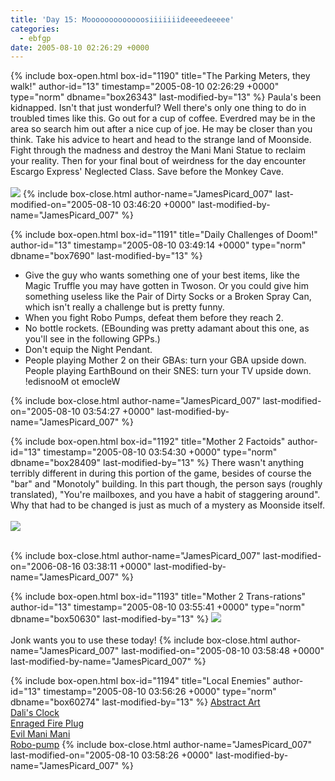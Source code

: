 ```yaml
---
title: 'Day 15: Mooooooooooooosiiiiiiideeeedeeeee'
categories:
  - ebfgp
date: 2005-08-10 02:26:29 +0000
---
```

{% include box-open.html box-id="1190" title="The Parking Meters, they walk!" author-id="13" timestamp="2005-08-10 02:26:29 +0000" type="norm" dbname="box26343" last-modified-by="13" %}
Paula's been kidnapped. Isn't that just wonderful? Well there's only one thing to do in troubled times like this. Go out for a cup of coffee. Everdred may be in the area so search him out after a nice cup of joe. He may be closer than you think. Take his advice to heart and head to the strange land of Moonside. Fight through the madness and destroy the Mani Mani Statue to reclaim your reality. Then for your final bout of weirdness for the day encounter Escargo Express' Neglected Class. Save before the Monkey Cave.<br /><br />
<img src="http - //classic.starmen.net/ebfgp/img/eb15.png"/> 
{% include box-close.html author-name="JamesPicard_007" last-modified-on="2005-08-10 03:46:20 +0000" last-modified-by-name="JamesPicard_007" %}

{% include box-open.html box-id="1191" title="Daily Challenges of Doom!" author-id="13" timestamp="2005-08-10 03:49:14 +0000" type="norm" dbname="box7690" last-modified-by="13" %}
<ul>
<li>Give the guy who wants something one of your best items, like the Magic Truffle you may have gotten in Twoson. Or you could give him something useless like the Pair of Dirty Socks or a Broken Spray Can, which isn't really a challenge but is pretty funny.</li>
<li>When you fight Robo Pumps, defeat them before they reach 2.</li>
<li>No bottle rockets. (EBounding was pretty adamant about this one, as you'll see in the following GPPs.)</li>
<li>Don't equip the Night Pendant.</li>
<li>People playing Mother 2 on their GBAs: turn your GBA upside down. People playing EarthBound on their SNES: turn your TV upside down. !edisnooM ot emocleW</li>
</ul>
{% include box-close.html author-name="JamesPicard_007" last-modified-on="2005-08-10 03:54:27 +0000" last-modified-by-name="JamesPicard_007" %}

{% include box-open.html box-id="1192" title="Mother 2 Factoids" author-id="13" timestamp="2005-08-10 03:54:30 +0000" type="norm" dbname="box28409" last-modified-by="13" %}
 There wasn't anything terribly different in during this portion of the game, besides of course the "bar" and "Monotoly" building. In this part though, the person says (roughly translated), "You're mailboxes, and you have a habit of staggering around". Why that had to be changed is just as much of a mystery as Moonside itself.<br /><br />
<img src="http - //classic.starmen.net/ebfgp/img/mo15.gif"/><br /><br />

{% include box-close.html author-name="JamesPicard_007" last-modified-on="2006-08-16 03:38:11 +0000" last-modified-by-name="JamesPicard_007" %}

{% include box-open.html box-id="1193" title="Mother 2 Trans-rations" author-id="13" timestamp="2005-08-10 03:55:41 +0000" type="norm" dbname="box50630" last-modified-by="13" %}
<img src="http - //classic.starmen.net/ebfgp/trans/tr15.gif"/><br /><br />
Jonk wants you to use these today!
{% include box-close.html author-name="JamesPicard_007" last-modified-on="2005-08-10 03:58:48 +0000" last-modified-by-name="JamesPicard_007" %}

{% include box-open.html box-id="1194" title="Local Enemies" author-id="13" timestamp="2005-08-10 03:56:26 +0000" type="norm" dbname="box60274" last-modified-by="13" %}
<a href="http://starmen.net/mother2/ebdb/enemies.php?enemy=123">Abstract Art</a><br />
<a href="http://starmen.net/mother2/ebdb/enemies.php?enemy=88">Dali's Clock</a><br />
<a href="http://starmen.net/mother2/ebdb/enemies.php?enemy=10">Enraged Fire Plug</a><br />
<a href="http://starmen.net/mother2/ebdb/enemies.php?enemy=136">Evil Mani Mani</a><br />
<a href="http://starmen.net/mother2/ebdb/enemies.php?enemy=152">Robo-pump</a>
{% include box-close.html author-name="JamesPicard_007" last-modified-on="2005-08-10 03:58:26 +0000" last-modified-by-name="JamesPicard_007" %}
